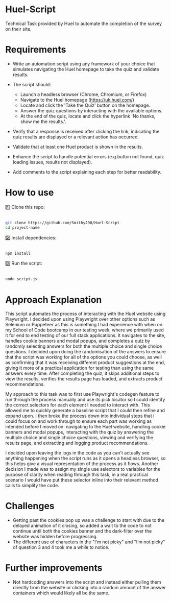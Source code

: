 # Huel-Script

Technical Task provided by Huel to automate the completion of the survey on their site.

# Requirements

- Write an automation script using any framework of your choice that simulates navigating the Huel
  homepage to take the quiz and validate results.
- The script should:
  - Launch a headless browser (Chrome, Chromium, or Firefox)
  - Navigate to the Huel homepage (https://uk.huel.com/)
  - Locate and click the 'Take the Quiz' button on the homepage.
  - Answer the quiz questions by interacting with the available options.
  - At the end of the quiz, locate and click the hyperlink 'No thanks, show me the results.'.
- Verify that a response is received after clicking the link, indicating the quiz results are displayed or a
  relevant action has occurred.
- Validate that at least one Huel product is shown in the results.

- Enhance the script to handle potential errors (e.g.button not found, quiz loading issues, results not
  displayed).
- Add comments to the script explaining each step for better readability.

# How to use

1️⃣ Clone this repo:

```bash

git clone https://github.com/SmithyJ98/Huel-Script
cd project-name

```

2️⃣ Install dependencies:

```bash

npm install

```

3️⃣ Run the script:

```bash

node script.js

```

# Approach Explanation

This script automates the process of interacting with the Huel website using Playwright. I decided upon using Playwright over other options such as Selenium or Puppeteer as this is something I had experience with when on my School of Code bootcamp in our testing week, where we primarily used it for end to end testing of our full stack applications. It navigates to the site, handles cookie banners and modal popups, and completes a quiz by randomly selecting answers for both the multiple choice and single choice questions. I decided upon doing the randomisation of the answers to ensure that the script was working for all of the options you could choose, as well as confirming that it was receiving different product suggestions at the end, giving it more of a practical application for testing than using the same answers every time. After completing the quiz, it skips additional steps to view the results, verifies the results page has loaded, and extracts product recommendations.

My approach to this task was to first use Playwright's codegen feature to run through the process manually and use its pick locator so I could identify the correct selectors for each element I needed to interact with. This allowed me to quickly generate a baseline script that I could then refine and expand upon. I then broke the process down into individual steps that i could focus on and work through to ensure each part was working as intended before I moved on: navigating to the Huel website, handling cookie banners and modal popups, interacting with the quiz by answering the multiple choice and single choice questions, viewing and verifying the results page, and extracting and logging product recommendations.

I decided upon leaving the logs in the code as you can't actually see anything happening when the script runs as it opens a headless browser, so this helps give a visual representation of the process as it flows. Another decision I made was to assign my single use selectors to variables for the purpose of clarity when reading through this task, in a real practical scenario I would have put these selector inline into their relevant method calls to simplify the code.

# Challenges

- Getting past the cookies pop up was a challenge to start with due to the delayed animation of it closing, so added a wait to the code to not continue until both the cookies banner and the dark-filter over the website was hidden before progressing.
- The different use of characters in the "I'm not picky" and "I’m not picky" of question 3 and 4 took me a while to notice.

# Further improvements

- Not hardcoding answers into the script and instead either pulling them directly from the website or clicking into a random amount of the answer containers which would likely all be the same.
